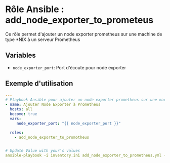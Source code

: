 # Rôle Ansible : add_node_exporter_to_prometeus

Ce rôle permet d'ajouter un node exporter prometheus sur une machine de type *NIX à un serveur Prometheus

## Variables 
- `node_exporter_port`: Port d'écoute pour node exporter

## Exemple d'utilisation

```yaml
---
# Playbook Ansible pour ajouter un node exporter prometheus sur une machine de type *NIX à un serveur Prometheus
- name: Ajouter Node Exporter à Prometheus
  hosts: all
  become: true
  vars:
     node_exporter_port: "{{ node_exporter_port }}" 

  roles:
    - add_node_exporter_to_promotheus


# Update Value with your's values
ansible-playbook -i inventory.ini add_node_exporter_to_prometheus.yml -e "node_exporter_port=#node_exporter_port#"




